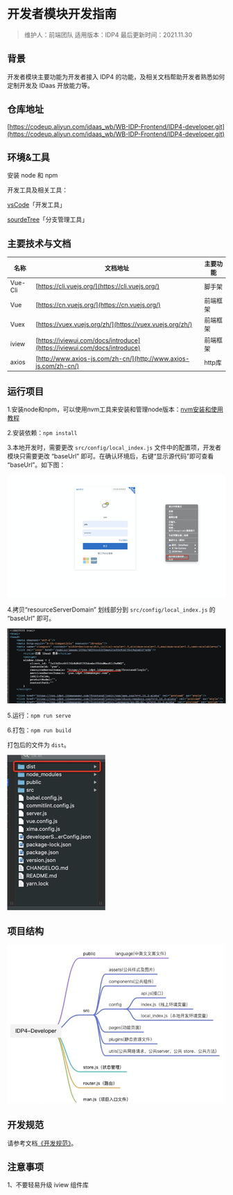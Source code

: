 # 开发者模块开发指南


> 维护人：前端团队
> 适用版本：IDP4
> 最后更新时间：2021.11.30

## 背景
开发者模块主要功能为开发者接入 IDP4 的功能，及相关文档帮助开发者熟悉如何定制开发及 IDaas 开放能力等。

## 仓库地址
[https://codeup.aliyun.com/idaas_wb/WB-IDP-Frontend/IDP4-developer.git](https://codeup.aliyun.com/idaas_wb/WB-IDP-Frontend/IDP4-developer.git)

## 环境&工具
安装 node 和 npm

开发工具及相关工具：

[vsCode]()「开发工具」

[sourdeTree](https://www.sourcetreeapp.com/)「分支管理工具」

## 主要技术与文档
| 名称 | 文档地址 | 主要功能 |
| --- | --- | --- |
| Vue-Cli | [https://cli.vuejs.org/](https://cli.vuejs.org/) | 脚手架 |
| Vue | [https://cn.vuejs.org/](https://cn.vuejs.org/) | 前端框架 |
| Vuex | [https://vuex.vuejs.org/zh/](https://vuex.vuejs.org/zh/) | 前端框架 |
| iview | [https://iviewui.com/docs/introduce](https://iviewui.com/docs/introduce) | 前端框架 |
| axios | [http://www.axios-js.com/zh-cn/](http://www.axios-js.com/zh-cn/) | http库 |

## 运行项目

1.安装node和npm，可以使用nvm工具来安装和管理node版本：[nvm安装和使用教程](https://blog.csdn.net/qq_41866776/article/details/102664679)

2.安装依赖：`npm install`

3.本地开发时，需要更改 `src/config/local_index.js` 文件中的配置项，开发者模块只需要更改 “baseUrl” 即可。在确认环境后，右键“显示源代码”即可查看 “baseUrl”。如下图：

![image.png](resources/developer-guide-1.png)

4.拷贝“resourceServerDomain” 划线部分到 `src/config/local_index.js` 的 “baseUrl” 即可。

![image.png](resources/developer-guide-2.png)


5.运行：`npm run serve`

6.打包：`npm run build`

打包后的文件为 `dist`。

![image.png](resources/developer-guide-3.png)

## 项目结构

![](resources/developer-guide-4.jpg)

## 开发规范
请参考文档[《开发规范》](resources/阿里巴巴IDaaS前端开发规范.pdf)。

## 注意事项
1、不要轻易升级 iview 组件库
​

​


